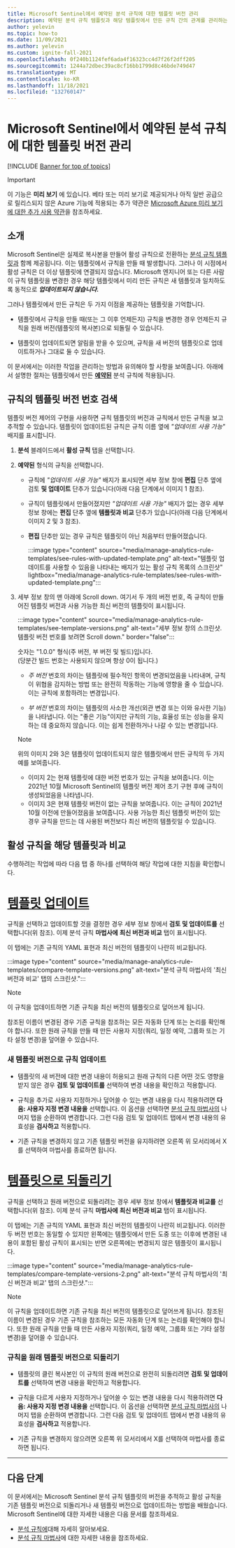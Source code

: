 ```yaml
---
title: Microsoft Sentinel에서 예약된 분석 규칙에 대한 템플릿 버전 관리
description: 예약된 분석 규칙 템플릿과 해당 템플릿에서 만든 규칙 간의 관계를 관리하는 방법을 알아봅니다. 템플릿에 대한 업데이트를 규칙에 병합하고 규칙의 변경 내용을 다시 원래 템플릿으로 되돌려 줍니다.
author: yelevin
ms.topic: how-to
ms.date: 11/09/2021
ms.author: yelevin
ms.custom: ignite-fall-2021
ms.openlocfilehash: 0f240b1124fef6ada4f16323cc4d7f26f2dff205
ms.sourcegitcommit: 1244a72dbec39ac8cf16bb1799d8c46bde749d47
ms.translationtype: MT
ms.contentlocale: ko-KR
ms.lasthandoff: 11/18/2021
ms.locfileid: "132760147"
---
```

# <a name="manage-template-versions-for-your-scheduled-analytics-rules-in-microsoft-sentinel"></a>Microsoft Sentinel에서 예약된 분석 규칙에 대한 템플릿 버전 관리

[!INCLUDE [Banner for top of topics](./includes/banner.md)]

> [!IMPORTANT]
>
> 이 기능은 **미리 보기** 에 있습니다. 베타 또는 미리 보기로 제공되거나 아직 일반 공급으로 릴리스되지 않은 Azure 기능에 적용되는 추가 약관은 [Microsoft Azure 미리 보기에 대한 추가 사용 약관](https://azure.microsoft.com/support/legal/preview-supplemental-terms/)을 참조하세요.

## <a name="introduction"></a>소개

Microsoft Sentinel은 실제로 복사본을 만들어 활성 규칙으로 전환하는 [분석 규칙 템플릿과](detect-threats-built-in.md) 함께 제공됩니다. 이는 템플릿에서 규칙을 만들 때 발생합니다. 그러나 이 시점에서 활성 규칙은 더 이상 템플릿에 연결되지 않습니다. Microsoft 엔지니어 또는 다른 사람이 규칙 템플릿을 변경한 경우 해당 템플릿에서 미리 만든 규칙은 새 템플릿과 일치하도록 동적으로 ***업데이트되지 않습니다.***

그러나 템플릿에서 만든 규칙은  두 가지 이점을 제공하는 템플릿을 기억합니다.

- 템플릿에서 규칙을 만들 때(또는 그 이후 언제든지) 규칙을 변경한 경우 언제든지 규칙을 원래 버전(템플릿의 복사본)으로 되돌릴 수 있습니다.

- 템플릿이 업데이트되면 알림을 받을 수 있으며, 규칙을 새 버전의 템플릿으로 업데이트하거나 그대로 둘 수 있습니다.

이 문서에서는 이러한 작업을 관리하는 방법과 유의해야 할 사항을 보여줍니다. 아래에서 설명한 절차는 템플릿에서 만든 **[예약된](detect-threats-built-in.md#scheduled)** 분석 규칙에 적용됩니다.

## <a name="discover-your-rules-template-version-number"></a>규칙의 템플릿 버전 번호 검색

템플릿 버전 제어의 구현을 사용하면 규칙 템플릿의 버전과 규칙에서 만든 규칙을 보고 추적할 수 있습니다. 템플릿이 업데이트된 규칙은 규칙 이름 옆에 *"업데이트 사용 가능"* 배지를 표시합니다.

1. **분석** 블레이드에서 **활성 규칙** 탭을 선택합니다.

1. **예약된** 형식의 규칙을 선택합니다.  

    - 규칙에 *"업데이트 사용 가능"* 배지가 표시되면 세부 정보 창에 **편집** 단추 옆에 검토 **및 업데이트** 단추가 있습니다(아래 다음 단계에서 이미지 1 참조).

    - 규칙이 템플릿에서 만들어졌지만 *"업데이트 사용 가능"* 배지가 없는 경우 세부 정보 창에는 **편집** 단추 옆에 **템플릿과 비교** 단추가 있습니다(아래 다음 단계에서 이미지 2 및 3 참조).

    - **편집** 단추만 있는 경우 규칙은 템플릿이 아닌 처음부터 만들어졌습니다.

        :::image type="content" source="media/manage-analytics-rule-templates/see-rules-with-updated-template.png" alt-text="템플릿 업데이트를 사용할 수 있음을 나타내는 배지가 있는 활성 규칙 목록의 스크린샷" lightbox="media/manage-analytics-rule-templates/see-rules-with-updated-template.png":::

1. 세부 정보 창의 맨 아래에 Scroll down. 여기서 두 개의 버전 번호, 즉 규칙이 만들어진 템플릿 버전과 사용 가능한 최신 버전의 템플릿이 표시됩니다. 

    :::image type="content" source="media/manage-analytics-rule-templates/see-template-versions.png" alt-text="세부 정보 창의 스크린샷. 템플릿 버전 번호를 보려면 Scroll down." border="false":::

    숫자는 "1.0.0" 형식(주 버전, 부 버전 및 빌드)입니다.  
    (당분간 빌드 번호는 사용되지 않으며 항상 0이 됩니다.)

    - *주 버전* 번호의 차이는 템플릿에 필수적인 항목이 변경되었음을 나타내며, 규칙이 위협을 감지하는 방법 또는 완전히 작동하는 기능에 영향을 줄 수 있습니다. 이는 규칙에 포함하려는 변경입니다.

    - *부 버전* 번호의 차이는 템플릿의 사소한 개선(외관 변경 또는 이와 유사한 기능)을 나타냅니다. 이는 "좋은 기능"이지만 규칙의 기능, 효율성 또는 성능을 유지하는 데 중요하지 않습니다. 이는 쉽게 전환하거나 나갈 수 있는 변경입니다.

    > [!NOTE]
    > 위의 이미지 2와 3은 템플릿이 업데이트되지 않은 템플릿에서 만든 규칙의 두 가지 예를 보여줍니다.
    > - 이미지 2는 현재 템플릿에 대한 버전 번호가 있는 규칙을 보여줍니다. 이는 2021년 10월 Microsoft Sentinel의 템플릿 버전 제어 초기 구현 후에 규칙이 생성되었음을 나타냅니다.
    > - 이미지 3은 현재 템플릿 버전이 없는 규칙을 보여줍니다. 이는 규칙이 2021년 10월 이전에 만들어졌음을 보여줍니다. 사용 가능한 최신 템플릿 버전이 있는 경우 규칙을 만드는 데 사용된 버전보다 최신 버전의 템플릿일 수 있습니다.

## <a name="compare-your-active-rule-with-its-template"></a>활성 규칙을 해당 템플릿과 비교

수행하려는 작업에 따라 다음 탭 중 하나를 선택하여 해당 작업에 대한 지침을 확인합니다.

# <a name="update-template"></a>[템플릿 업데이트](#tab/update)

규칙을 선택하고 업데이트할 것을 결정한 경우 세부 정보 창에서 **검토 및 업데이트를** 선택합니다(위 참조). 이제 분석 규칙 **마법사에** **최신 버전과 비교** 탭이 표시됩니다.

이 탭에는 기존 규칙의 YAML 표현과 최신 버전의 템플릿이 나란히 비교됩니다. 

:::image type="content" source="media/manage-analytics-rule-templates/compare-template-versions.png" alt-text="분석 규칙 마법사의 '최신 버전과 비교' 탭의 스크린샷.":::

> [!NOTE]
> 이 규칙을 업데이트하면 기존 규칙을 최신 버전의 템플릿으로 덮어쓰게 됩니다.

참조된 이름이 변경된 경우 기존 규칙을 참조하는 모든 자동화 단계 또는 논리를 확인해야 합니다. 또한 원래 규칙을 만들 때 만든 사용자 지정(쿼리, 일정 예약, 그룹화 또는 기타 설정 변경)을 덮어쓸 수 있습니다.

### <a name="update-your-rule-with-the-new-template-version"></a>새 템플릿 버전으로 규칙 업데이트

- 템플릿의 새 버전에 대한 변경 내용이 허용되고 원래 규칙의 다른 어떤 것도 영향을 받지 않은 경우 **검토 및 업데이트를** 선택하여 변경 내용을 확인하고 적용합니다. 

- 규칙을 추가로 사용자 지정하거나 덮어쓸 수 있는 변경 내용을 다시 적용하려면 **다음: 사용자 지정 변경 내용을** 선택합니다. 이 옵션을 선택하면 [분석 규칙 마법사의](detect-threats-custom.md) 나머지 탭을 순환하여 변경합니다. 그런 다음 검토 및 업데이트 탭에서 변경 내용의 유효성을 **검사하고** 적용합니다.

- 기존 규칙을 변경하지 않고 기존 템플릿 버전을 유지하려면 오른쪽 위 모서리에서 X를 선택하여 마법사를 종료하면 됩니다.

# <a name="revert-to-template"></a>[템플릿으로 되돌리기](#tab/revert)

규칙을 선택하고 원래 버전으로 되돌리려는 경우 세부 정보 창에서 **템플릿과 비교를** 선택합니다(위 참조). 이제 분석 규칙 **마법사에** **최신 버전과 비교** 탭이 표시됩니다.

이 탭에는 기존 규칙의 YAML 표현과 최신 버전의 템플릿이 나란히 비교됩니다. 이러한 두 버전 번호는 동일할 수 있지만 왼쪽에는 템플릿에서 만든 도중 또는 이후에 변경된 내용이 포함된 활성 규칙이 표시되는 반면 오른쪽에는 변경되지 않은 템플릿이 표시됩니다.

:::image type="content" source="media/manage-analytics-rule-templates/compare-template-versions-2.png" alt-text="분석 규칙 마법사의 '최신 버전과 비교' 탭의 스크린샷.":::

> [!NOTE]
> 이 규칙을 업데이트하면 기존 규칙을 최신 버전의 템플릿으로 덮어쓰게 됩니다.
참조된 이름이 변경된 경우 기존 규칙을 참조하는 모든 자동화 단계 또는 논리를 확인해야 합니다. 또한 원래 규칙을 만들 때 만든 사용자 지정(쿼리, 일정 예약, 그룹화 또는 기타 설정 변경)을 덮어쓸 수 있습니다.

### <a name="revert-your-rule-to-its-original-template-version"></a>규칙을 원래 템플릿 버전으로 되돌리기

- 템플릿의 클린 복사본인 이 규칙의 원래 버전으로 완전히 되돌리려면 **검토 및 업데이트를** 선택하여 변경 내용을 확인하고 적용합니다. 

- 규칙을 다르게 사용자 지정하거나 덮어쓸 수 있는 변경 내용을 다시 적용하려면 **다음: 사용자 지정 변경 내용을** 선택합니다. 이 옵션을 선택하면 [분석 규칙 마법사의](detect-threats-custom.md) 나머지 탭을 순환하여 변경합니다. 그런 다음 검토 및 업데이트 탭에서 변경 내용의 유효성을 **검사하고** 적용합니다.

- 기존 규칙을 변경하지 않으려면 오른쪽 위 모서리에서 X를 선택하여 마법사를 종료하면 됩니다.

---

## <a name="next-steps"></a>다음 단계
이 문서에서는 Microsoft Sentinel 분석 규칙 템플릿의 버전을 추적하고 활성 규칙을 기존 템플릿 버전으로 되돌리거나 새 템플릿 버전으로 업데이트하는 방법을 배웠습니다. Microsoft Sentinel에 대한 자세한 내용은 다음 문서를 참조하세요.

- [분석 규칙에](detect-threats-built-in.md)대해 자세히 알아보세요.
- [분석 규칙 마법사](detect-threats-custom.md)에 대한 자세한 내용을 참조하세요.
